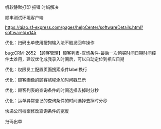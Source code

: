 帆软静默打印 报错 时娟解决

顺丰测试环境客户端

https://qiao.sf-express.com/pages/helpCenter/softwareDetails.html?softwareId=145



优化：扫码出单使用搜狗输入法不触发回车操作

bug:CRM-2652    【顾客管理】顾客列表-查询条件-最后一次购买时间日期时间控件太难用，建议优化成我录入时间后，可以自动定位到相应日期

优化：权限员工配置页面搜索条件label换行



优化：顾客画像的顾客旅程添加时间戳显示

优化：顾客列表的查询条件的时间选择去掉时分秒

优化：运单异常登记的查询条件的时间选择去掉时分秒



快递公司档案修改查询条件的宽度





扫码出单

​                              